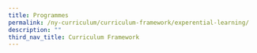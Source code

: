 ```yaml
---
title: Programmes
permalink: /ny-curriculum/curriculum-framework/experential-learning/
description: ""
third_nav_title: Curriculum Framework
---
```

